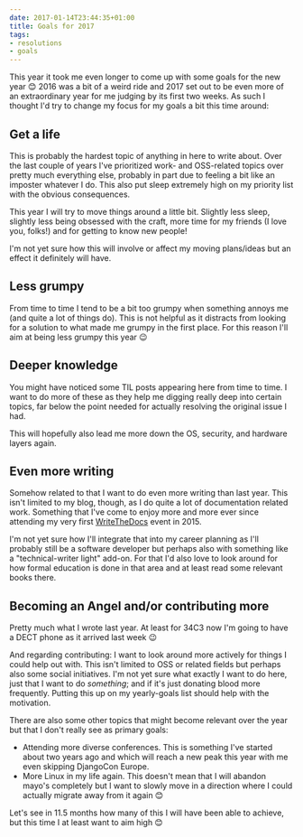 ```yaml
---
date: 2017-01-14T23:44:35+01:00
title: Goals for 2017
tags:
- resolutions
- goals
---
```


This year it took me even longer to come up with some goals for the new year 😊
2016 was a bit of a weird ride and 2017 set out to be even more of an
extraordinary year for me judging by its first two weeks. As such I thought I'd
try to change my focus for my goals a bit this time around:


## Get a life

This is probably the hardest topic of anything in here to write about. Over the
last couple of years I've prioritized work- and OSS-related topics over pretty
much everything else, probably in part due to feeling a bit like an imposter
whatever I do. This also put sleep extremely high on my priority list with the
obvious consequences.

This year I will try to move things around a little bit. Slightly less sleep,
slightly less being obsessed with the craft, more time for my friends (I love
you, folks!) and for getting to know new people!

I'm not yet sure how this will involve or affect my moving plans/ideas but an
effect it definitely will have.


## Less grumpy

From time to time I tend to be a bit too grumpy when something annoys me (and
quite a lot of things do). This is not helpful as it distracts from looking for
a solution to what made me grumpy in the first place. For this reason I'll aim
at being less grumpy this year 😉


## Deeper knowledge

You might have noticed some TIL posts appearing here from time to time. I want
to do more of these as they help me digging really deep into certain topics, far
below the point needed for actually resolving the original issue I had.

This will hopefully also lead me more down the OS, security, and hardware layers
again.


## Even more writing

Somehow related to that I want to do even more writing than last year. This
isn't limited to my blog, though, as I do quite a lot of documentation related
work. Something that I've come to enjoy more and more ever since attending my
very first [WriteTheDocs][wtd] event in 2015.

I'm not yet sure how I'll integrate that into my career planning as I'll
probably still be a software developer but perhaps also with something like a
"technical-writer light" add-on. For that I'd also love to look around for how
formal education is done in that area and at least read some relevant books
there.


## Becoming an Angel and/or contributing more

Pretty much what I wrote last year. At least for 34C3 now I'm going to have a
DECT phone as it arrived last week 😉

And regarding contributing: I want to look around more actively for things I
could help out with. This isn't limited to OSS or related fields but perhaps
also some social initiatives. I'm not yet sure what exactly I want to do here,
just that I want to do *something*; and if it's just donating blood more
frequently. Putting this up on my yearly-goals list should help with the
motivation.


There are also some other topics that might become relevant over the year but
that I don't really see as primary goals:

* Attending more diverse conferences. This is something I've started about two
  years ago and which will reach a new peak this year with me even skipping
  DjangoCon Europe.
* More Linux in my life again. This doesn't mean that I will abandon mayo's
  completely but I want to slowly move in a direction where I could actually
  migrate away from it again 😊

Let's see in 11.5 months how many of this I will have been able to achieve, but
this time I at least want to aim high 😊

[wtd]: /weblog/2015/09/05/i-loved-writethedocs-europe-2015/
